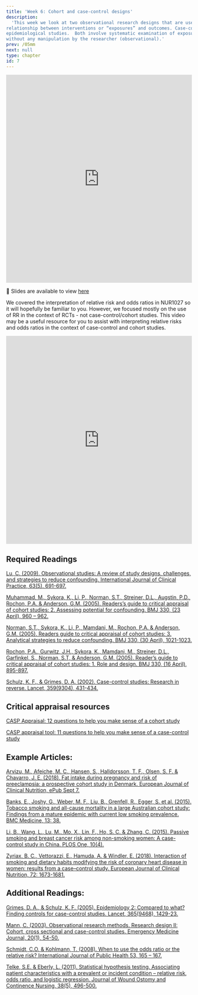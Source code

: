 ```yaml
---
title: 'Week 6: Cohort and case-control designs'
description:
  'This week we look at two observational research designs that are used to explore the
relationship between interventions or “exposures” and outcomes. Case-control and cohort designs are common in
epidemiological studies.  Both involve systematic examination of exposures and outcomes in populations,
without any manipulation by the researcher (observational).'
prev: /05mm
next: null
type: chapter
id: 7
---
```


<exercise id="1" title="Lecture">

<iframe src="https://player.vimeo.com/video/390590820" width="100%" height="564" frameborder="0" allow="autoplay; fullscreen" allowfullscreen></iframe>

:link: Slides are available to view [here](https://case-control-cohort.netlify.com/)

</exercise>

<exercise id="2" title="Video explaining relative risks and odds ratios in observational studies">

We covered the interpretation of relative risk and odds ratios in NUR1027 so it will hopefully be familiar to you. However, we focused mostly on the use of RR in the context of RCTs - not case-control/cohort studies. This video may be a useful resource for you to assist with interpreting relative risks and odds ratios in the context of case-control and cohort studies.

<iframe width="100%" height="564" src="https://www.youtube.com/embed/Sec4fewyUig" frameborder="0" allow="accelerometer; autoplay; encrypted-media; gyroscope; picture-in-picture" allowfullscreen></iframe>
</exercise>

<exercise id="3" title="Readings">

## Required Readings 

[Lu, C. (2009). Observational studies: A review of study designs, challenges, and strategies to reduce confounding. International Journal of Clinical Practice, 63(5), 691-697.](https://onlinelibrary-wiley-com.myaccess.library.utoronto.ca/doi/epdf/10.1111/j.1742-1241.2009.02056.x)

[Muhammad, M., Sykora, K., Li, P., Norman, S.T., Streiner, D.L., Augstin, P.D., Rochon, P.A. & Anderson, G.M. (2005). Readers’s guide to critical appraisal of cohort studies: 2. Assessing potential for confounding. BMJ 330, (23 April), 960 – 962.](https://www.ncbi.nlm.nih.gov/pmc/articles/PMC556348/pdf/bmj33000960.pdf)

[Norman, S.T., Sykora, K., Li, P., Mamdani, M., Rochon, P.A. & Anderson, G.M. (2005). Readers guide to critical appraisal of cohort studies: 3. Analytical strategies to reduce confounding. BMJ 330, (30 April), 1021-1023.](https://www.ncbi.nlm.nih.gov/pmc/articles/PMC557157/pdf/bmj33001021.pdf)

[Rochon, P.A., Gurwitz, J.H., Sykora, K., Mamdani, M., Streiner, D.L., Garfinkel, S., Norman, S.T, & Anderson, G.M. (2005). Reader’s guide to critical appraisal of cohort studies: 1. Role and design. BMJ 330, (16 April), 895-897.](https://www.ncbi.nlm.nih.gov/pmc/articles/PMC556167/pdf/bmj33000895.pdf)

[Schulz, K. F., & Grimes, D. A. (2002). Case-control studies: Research in reverse. Lancet, 359(9304), 431-434.](https://journals-scholarsportal-info.myaccess.library.utoronto.ca/pdf/01406736/v359i9304/431_csrir.xml)

## Critical appraisal resources 
 
[CASP Appraisal: 12 questions to help you make sense of a cohort study](http://www.casp-uk.net/casp-tools-checklists)

[CASP appraisal tool:  11 questions to help you make sense of a case-control study](http://www.casp-uk.net/casp-tools-checklists)
 

## Example Articles:

[Arvizu, M., Afeiche, M. C., Hansen, S., Halldorsson, T. F., Olsen, S. F. & Chavarro, J. E. (2018). Fat intake during pregnancy and risk of preeclampsia: a prospective cohort study in  Denmark. European Journal of Clinical Nutrition, ePub Sept 7.](https://www-nature-com.myaccess.library.utoronto.ca/articles/s41430-018-0290-z)

[Banks, E., Joshy, G., Weber, M. F., Liu, B., Grenfell, R., Egger, S. et al. (2015). Tobacco smoking and all-cause mortality in a large Australian cohort study: Findings from a mature epidemic with current low smoking prevalence. BMC Medicine, 13: 38.](https://bmcmedicine.biomedcentral.com/articles/10.1186/s12916-015-0281-z)

[Li, B., Wang, L., Lu, M., Mo, X., Lin, F., Ho, S. C. & Zhang, C. (2015). Passive smoking and breast cancer risk among non-smoking women: A case-control study in China. PLOS One, 10(4).](https://www-ncbi-nlm-nih-gov.myaccess.library.utoronto.ca/pmc/articles/PMC4411087/pdf/pone.0125894.pdf)

[Zyriax, B. C., Vettorazzi, E., Hamuda, A. & Windler, E. (2018). Interaction of smoking and dietary habits modifying the risk of coronary heart disease in women: results from a case–control study. European Journal of Clinical Nutrition, 72: 1673-1681.](https://www-nature-com.myaccess.library.utoronto.ca/articles/s41430-018-0099-9)

 

## Additional Readings:

[Grimes, D. A., & Schulz, K. F. (2005). Epidemiology 2: Compared to what? Finding controls for case-control studies. Lancet, 365(9468), 1429-23.](https://journals-scholarsportal-info.myaccess.library.utoronto.ca/pdf/01406736/v365i9468/1429_ctwfcfcs.xml)

[Mann, C. (2003).  Observational research methods. Research design II: Cohort, cross sectional and case-control studies.  Emergency Medicine Journal, 20(1), 54-50.](https://emj-bmj-com.myaccess.library.utoronto.ca/content/20/1/54)

[Schmidt, C.O. & Kohlmann, T. (2008). When to use the odds ratio or the relative risk? International Journal of Public Health 53, 165 – 167.](https://link-springer-com.myaccess.library.utoronto.ca/content/pdf/10.1007%2Fs00038-008-7068-3.pdf)

[Telke, S.E. & Eberly, L. (2011). Statistical hypothesis testing. Associating patient characteristics with a prevalent or incident condition – relative risk, odds ratio, and logistic regression. Journal of Wound Ostomy and Continence Nursing, 38(5), 496-500.](https://ovidsp-tx-ovid-com.myaccess.library.utoronto.ca/)

</exercise>